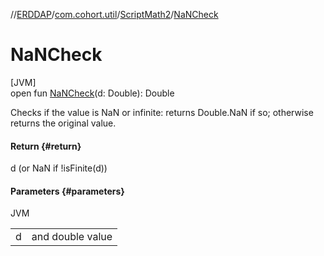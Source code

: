 //[ERDDAP](../../../index.md)/[com.cohort.util](../index.md)/[ScriptMath2](index.md)/[NaNCheck](-na-n-check.md)

# NaNCheck

[JVM]\
open fun [NaNCheck](-na-n-check.md)(d: Double): Double

Checks if the value is NaN or infinite: returns Double.NaN if so; otherwise returns the original value.

#### Return {#return}

d (or NaN if !isFinite(d))

#### Parameters {#parameters}

JVM

| | |
|---|---|
| d | and double value |